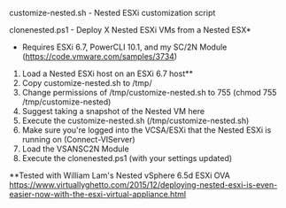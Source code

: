 customize-nested.sh - Nested ESXi customization script

clonenested.ps1 - Deploy X Nested ESXi VMs from a Nested ESX*


* Requires ESXi 6.7, PowerCLI 10.1, and my SC/2N Module (https://code.vmware.com/samples/3734)

1. Load a Nested ESXi host on an ESXi 6.7 host** 
2. Copy customize-nested.sh to /tmp/
3. Change permissions of /tmp/customize-nested.sh to 755
	(chmod 755 /tmp/customize-nested)
4. Suggest taking a snapshot of the Nested VM here
5. Execute the customize-nested.sh (/tmp/customize-nested.sh)
6. Make sure you're logged into the VCSA/ESXi that the Nested ESXi is running on (Connect-VIServer)
7. Load the VSANSC2N Module
8. Execute the clonenested.ps1 (with your settings updated)

**Tested with William Lam's Nested vSphere 6.5d ESXi OVA
https://www.virtuallyghetto.com/2015/12/deploying-nested-esxi-is-even-easier-now-with-the-esxi-virtual-appliance.html